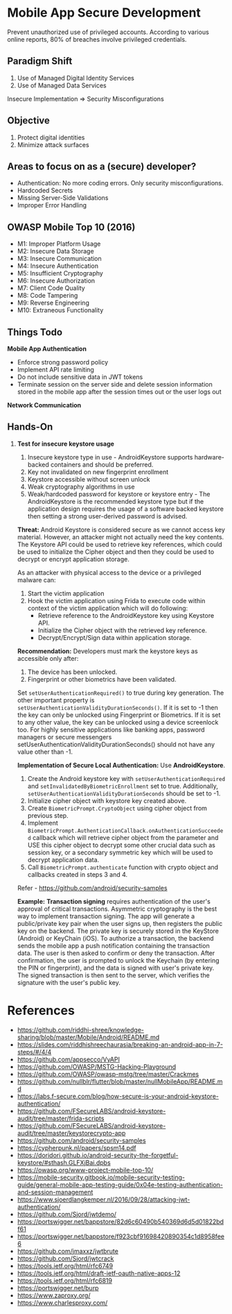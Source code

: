 # Mobile App Secure Development

Prevent unauthorized use of privileged accounts. According to various online reports, 80% of breaches involve privileged credentials.

## Paradigm Shift

1. Use of Managed Digital Identity Services
2. Use of Managed Data Services

Insecure Implementation => Security Misconfigurations

## Objective 

1. Protect digital identities
2. Minimize attack surfaces

## Areas to focus on as a (secure) developer? 

* Authentication: No more coding errors. Only security misconfigurations.
* Hardcoded Secrets
* Missing Server-Side Validations
* Improper Error Handling

## OWASP Mobile Top 10 (2016)

* M1: Improper Platform Usage
* M2: Insecure Data Storage
* M3: Insecure Communication
* M4: Insecure Authentication
* M5: Insufficient Cryptography
* M6: Insecure Authorization
* M7: Client Code Quality
* M8: Code Tampering
* M9: Reverse Engineering
* M10: Extraneous Functionality

## Things Todo

**Mobile App Authentication**

* Enforce strong password policy
* Implement API rate limiting
* Do not include sensitive data in JWT tokens
* Terminate session on the server side and delete session information stored in the mobile app after the session times out or the user logs out

**Network Communication**



## Hands-On

1. **Test for insecure keystore usage**
   1. Insecure keystore type in use - AndroidKeystore supports hardware-backed containers and should be preferred.
   2. Key not invalidated on new fingerprint enrollment
   3. Keystore accessible without screen unlock
   4. Weak cryptography algorithms in use
   5. Weak/hardcoded password for keystore or keystore entry - The AndroidKeystore is the recommended keystore type but if the application design requires the usage of a software backed keystore then setting a strong user-derived password is advised.

    **Threat:**
    Android Keystore is considered secure as we cannot access key material. However, an attacker might not actually need the key contents. The Keystore API could be used to retrieve key references, which could be used to initialize the Cipher object and then they could be used to decrypt or encrypt application storage.

    As an attacker with physical access to the device or a privileged malware can:
    1. Start the victim application
    2. Hook the victim application using Frida to execute code within context of the victim application which will do following:
       * Retrieve reference to the AndroidKeystore key using Keystore API.
       * Initialize the Cipher object with the retrieved key reference.
       * Decrypt/Encrypt/Sign data within application storage.

    **Recommendation:**
    Developers must mark the keystore keys as accessible only after:
    1. The device has been unlocked.
    2. Fingerprint or other biometrics have been validated.

    Set `setUserAuthenticationRequired()` to true during key generation. The other important property is `setUserAuthenticationValidityDurationSeconds()`. If it is set to -1 then the key can only be unlocked using Fingerprint or Biometrics. If it is set to any other value, the key can be unlocked using a device screenlock too. For highly sensitive applications like banking apps, password managers or secure messengers setUserAuthenticationValidityDurationSeconds() should not have any value other than -1.

    **Implementation of Secure Local Authentication:**
    Use **AndroidKeystore**.
    1. Create the Android keystore key with `setUserAuthenticationRequired` and `setInvalidatedByBiometricEnrollment` set to true. Additionally, `setUserAuthenticationValidityDurationSeconds` should be set to -1.
    2. Initialize cipher object with keystore key created above.
    3. Create `BiometricPrompt.CryptoObject` using cipher object from previous step.
    4. Implement `BiometricPrompt.AuthenticationCallback.onAuthenticationSucceeded` callback which will retrieve cipher object from the parameter and USE this cipher object to decrypt some other crucial data such as session key, or a secondary symmetric key which will be used to decrypt application data.
    5. Call `BiometricPrompt.authenticate` function with crypto object and callbacks created in steps 3 and 4.

    Refer - https://github.com/android/security-samples

    **Example:**
    **Transaction signing** requires authentication of the user's approval of critical transactions. Asymmetric cryptography is the best way to implement transaction signing. The app will generate a public/private key pair when the user signs up, then registers the public key on the backend. The private key is securely stored in the KeyStore (Android) or KeyChain (iOS). To authorize a transaction, the backend sends the mobile app a push notification containing the transaction data. The user is then asked to confirm or deny the transaction. After confirmation, the user is prompted to unlock the Keychain (by entering the PIN or fingerprint), and the data is signed with user's private key. The signed transaction is then sent to the server, which verifies the signature with the user's public key.

# References

* https://github.com/riddhi-shree/knowledge-sharing/blob/master/Mobile/Android/README.md
* https://slides.com/riddhishreechaurasia/breaking-an-android-app-in-7-steps/#/4/4
* https://github.com/appsecco/VyAPI
* https://github.com/OWASP/MSTG-Hacking-Playground
* https://github.com/OWASP/owasp-mstg/tree/master/Crackmes
* https://github.com/nullblr/flutter/blob/master/nullMobileApp/README.md
* https://labs.f-secure.com/blog/how-secure-is-your-android-keystore-authentication/
* https://github.com/FSecureLABS/android-keystore-audit/tree/master/frida-scripts
* https://github.com/FSecureLABS/android-keystore-audit/tree/master/keystorecrypto-app
* https://github.com/android/security-samples
* https://cypherpunk.nl/papers/spsm14.pdf
* https://doridori.github.io/android-security-the-forgetful-keystore/#sthash.GLFXjBai.dpbs
* https://owasp.org/www-project-mobile-top-10/
* https://mobile-security.gitbook.io/mobile-security-testing-guide/general-mobile-app-testing-guide/0x04e-testing-authentication-and-session-management
* https://www.sjoerdlangkemper.nl/2016/09/28/attacking-jwt-authentication/
* https://github.com/Sjord/jwtdemo/
* https://portswigger.net/bappstore/82d6c60490b540369d6d5d01822bdf61
* https://portswigger.net/bappstore/f923cbf91698420890354c1d8958fee6
* https://github.com/jmaxxz/jwtbrute
* https://github.com/Sjord/jwtcrack
* https://tools.ietf.org/html/rfc6749
* https://tools.ietf.org/html/draft-ietf-oauth-native-apps-12
* https://tools.ietf.org/html/rfc6819
* https://portswigger.net/burp
* https://www.zaproxy.org/
* https://www.charlesproxy.com/